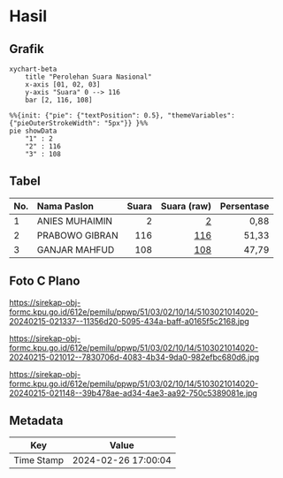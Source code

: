 # Hasil

## Grafik

```mermaid
xychart-beta
    title "Perolehan Suara Nasional"
    x-axis [01, 02, 03]
    y-axis "Suara" 0 --> 116
    bar [2, 116, 108]
```

```mermaid
%%{init: {"pie": {"textPosition": 0.5}, "themeVariables": {"pieOuterStrokeWidth": "5px"}} }%%
pie showData
    "1" : 2
    "2" : 116
    "3" : 108
```

## Tabel

| No. | Nama Paslon    | Suara | Suara (raw) | Persentase |
|:--- |:-------------- | -----:| -----------:| ----------:|
| 1   | ANIES MUHAIMIN | 2     | [2][p-1]    | 0,88       |
| 2   | PRABOWO GIBRAN | 116   | [116][p-2]  | 51,33      |
| 3   | GANJAR MAHFUD  | 108   | [108][p-3]  | 47,79      |


[p-1]: https://github.com/gigit-pemilu/pemilu-2024/blob/main/pilpres/hitung-suara/sub/51-bali/sub/03-badung/sub/02-mengwi/sub/1014-abianbase/sub/020-tps/sub/paslon-1.txt
[p-2]: https://github.com/gigit-pemilu/pemilu-2024/blob/main/pilpres/hitung-suara/sub/51-bali/sub/03-badung/sub/02-mengwi/sub/1014-abianbase/sub/020-tps/sub/paslon-2.txt
[p-3]: https://github.com/gigit-pemilu/pemilu-2024/blob/main/pilpres/hitung-suara/sub/51-bali/sub/03-badung/sub/02-mengwi/sub/1014-abianbase/sub/020-tps/sub/paslon-3.txt

## Foto C Plano

https://sirekap-obj-formc.kpu.go.id/612e/pemilu/ppwp/51/03/02/10/14/5103021014020-20240215-021337--11356d20-5095-434a-baff-a0165f5c2168.jpg

https://sirekap-obj-formc.kpu.go.id/612e/pemilu/ppwp/51/03/02/10/14/5103021014020-20240215-021012--7830706d-4083-4b34-9da0-982efbc680d6.jpg

https://sirekap-obj-formc.kpu.go.id/612e/pemilu/ppwp/51/03/02/10/14/5103021014020-20240215-021148--39b478ae-ad34-4ae3-aa92-750c5389081e.jpg


## Metadata

| Key        | Value               |
| ---------- | ------------------- |
| Time Stamp | 2024-02-26 17:00:04 |



